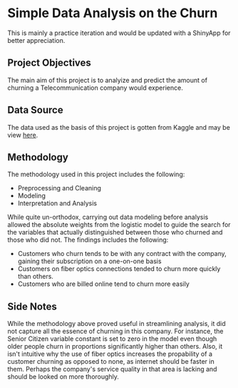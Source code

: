 # Simple Data Analysis on the Churn

This is mainly a practice iteration and would be updated with a ShinyApp for better appreciation.

## Project Objectives
The main aim of this project is to analyize and predict the amount of churning a Telecommunication company would experience.

## Data Source
The data used as the basis of this project is gotten from Kaggle and may be view [here](https://www.kaggle.com/datasets/blastchar/telco-customer-churn).

## Methodology
The methodology used in this project includes the following:
- Preprocessing and Cleaning
- Modeling
- Interpretation and Analysis

While quite un-orthodox, carrying out data modeling before analysis allowed the absolute weights from the logistic model to guide the search for the variables that actually distinguished between those who churned and those who did not. The findings includes the following:
- Customers who churn tends to be with any contract with the company, gaining their subscription on a one-on-one basis
- Customers on fiber optics connections tended to churn more quickly than others.
- Customers who are billed online tend to churn more easily

## Side Notes
While the methodology above proved useful in streamlining analysis, it did not capture all the essence of churning in this company. For instance, the Senior Citizen variable constant is set to zero in the model even though older people churn in proportions significantly higher than others.
Also, it isn't intuitive why the use of fiber optics increases the propability of a customer churning as opposed to none, as internet should be faster in them. Perhaps the company's service quality in that area is lacking and should be looked on more thoroughly.
